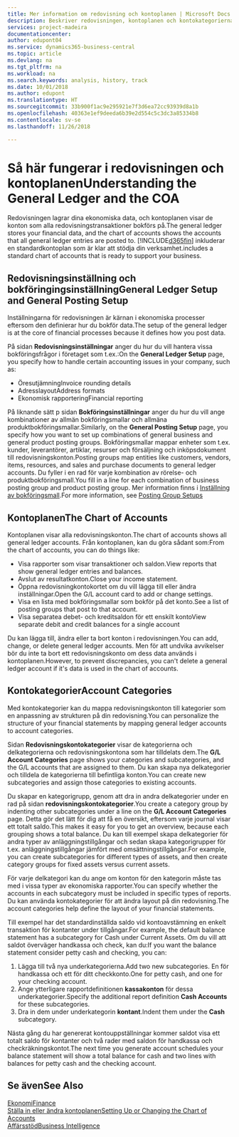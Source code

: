 ```yaml
---
title: Mer information om redovisning och kontoplanen | Microsoft Docs
description: Beskriver redovisningen, kontoplanen och kontokategorierna.
services: project-madeira
documentationcenter: 
author: edupont04
ms.service: dynamics365-business-central
ms.topic: article
ms.devlang: na
ms.tgt_pltfrm: na
ms.workload: na
ms.search.keywords: analysis, history, track
ms.date: 10/01/2018
ms.author: edupont
ms.translationtype: HT
ms.sourcegitcommit: 33b900f1ac9e295921e7f3d6ea72cc93939d8a1b
ms.openlocfilehash: 40363e1ef9deeda6b39e2d554c5c3dc3a85334b8
ms.contentlocale: sv-se
ms.lasthandoff: 11/26/2018

---
```

# <a name="understanding-the-general-ledger-and-the-coa"></a><span data-ttu-id="65f88-103">Så här fungerar i redovisningen och kontoplanen</span><span class="sxs-lookup"><span data-stu-id="65f88-103">Understanding the General Ledger and the COA</span></span>
<span data-ttu-id="65f88-104">Redovisningen lagrar dina ekonomiska data, och kontoplanen visar de konton som alla redovisningstransaktioner bokförs på.</span><span class="sxs-lookup"><span data-stu-id="65f88-104">The general ledger stores your financial data, and the chart of accounts shows the accounts that all general ledger entries are posted to.</span></span> [!INCLUDE[d365fin](includes/d365fin_md.md)] <span data-ttu-id="65f88-105">inkluderar en standardkontoplan som är klar att stödja din verksamhet.</span><span class="sxs-lookup"><span data-stu-id="65f88-105">includes a standard chart of accounts that is ready to support your business.</span></span>

## <a name="general-ledger-setup-and-general-posting-setup"></a><span data-ttu-id="65f88-106">Redovisningsinställning och bokföringingsinställning</span><span class="sxs-lookup"><span data-stu-id="65f88-106">General Ledger Setup and General Posting Setup</span></span>
<span data-ttu-id="65f88-107">Inställningarna för redovisningen är kärnan i ekonomiska processer eftersom den definierar hur du bokför data.</span><span class="sxs-lookup"><span data-stu-id="65f88-107">The setup of the general ledger is at the core of financial processes because it defines how you post data.</span></span>  

<span data-ttu-id="65f88-108">På sidan **Redovisningsinställningar** anger du hur du vill hantera vissa bokföringsfrågor i företaget som t.ex.:</span><span class="sxs-lookup"><span data-stu-id="65f88-108">On the **General Ledger Setup** page, you specify how to handle certain accounting issues in your company, such as:</span></span>  

* <span data-ttu-id="65f88-109">Öresutjämning</span><span class="sxs-lookup"><span data-stu-id="65f88-109">Invoice rounding details</span></span>  
* <span data-ttu-id="65f88-110">Adresslayout</span><span class="sxs-lookup"><span data-stu-id="65f88-110">Address formats</span></span>  
* <span data-ttu-id="65f88-111">Ekonomisk rapportering</span><span class="sxs-lookup"><span data-stu-id="65f88-111">Financial reporting</span></span>  

<span data-ttu-id="65f88-112">På liknande sätt p sidan **Bokföringsinställningar** anger du hur du vill ange kombinationer av allmän bokföringsmallar och allmäna produktbokföringsmallar.</span><span class="sxs-lookup"><span data-stu-id="65f88-112">Similarly, on the **General Posting Setup** page, you specify how you want to set up combinations of general business and general product posting groups.</span></span> <span data-ttu-id="65f88-113">Bokföringsmallar mappar enheter som t.ex. kunder, leverantörer, artiklar, resurser och försäljning och inköpsdokument till redovisningskonton.</span><span class="sxs-lookup"><span data-stu-id="65f88-113">Posting groups map entities like customers, vendors, items, resources, and sales and purchase documents to general ledger accounts.</span></span> <span data-ttu-id="65f88-114">Du fyller i en rad för varje kombination av rörelse- och produktbokföringsmall.</span><span class="sxs-lookup"><span data-stu-id="65f88-114">You fill in a line for each combination of business posting group and product posting group.</span></span> <span data-ttu-id="65f88-115">Mer information finns i [Inställning av bokföringsmall](finance-posting-groups.md).</span><span class="sxs-lookup"><span data-stu-id="65f88-115">For more information, see [Posting Group Setups](finance-posting-groups.md)</span></span>  

## <a name="the-chart-of-accounts"></a><span data-ttu-id="65f88-116">Kontoplanen</span><span class="sxs-lookup"><span data-stu-id="65f88-116">The Chart of Accounts</span></span>
<span data-ttu-id="65f88-117">Kontoplanen visar alla redovisningskonton.</span><span class="sxs-lookup"><span data-stu-id="65f88-117">The chart of accounts shows all general ledger accounts.</span></span> <span data-ttu-id="65f88-118">Från kontoplanen, kan du göra sådant som:</span><span class="sxs-lookup"><span data-stu-id="65f88-118">From the chart of accounts, you can do things like:</span></span>  

* <span data-ttu-id="65f88-119">Visa rapporter som visar transaktioner och saldon.</span><span class="sxs-lookup"><span data-stu-id="65f88-119">View reports that show general ledger entries and balances.</span></span>  
* <span data-ttu-id="65f88-120">Avslut av resultatkonton.</span><span class="sxs-lookup"><span data-stu-id="65f88-120">Close your income statement.</span></span>  
* <span data-ttu-id="65f88-121">Öppna redovisningkontokortet om du vill lägga till eller ändra inställningar.</span><span class="sxs-lookup"><span data-stu-id="65f88-121">Open the G/L account card to add or change settings.</span></span>  
* <span data-ttu-id="65f88-122">Visa en lista med bokföringsmallar som bokför på det konto.</span><span class="sxs-lookup"><span data-stu-id="65f88-122">See a list of posting groups that post to that account.</span></span>
* <span data-ttu-id="65f88-123">Visa separatea debet- och kreditsaldon för ett enskilt konto</span><span class="sxs-lookup"><span data-stu-id="65f88-123">View separate debit and credit balances for a single account</span></span>  

<span data-ttu-id="65f88-124">Du kan lägga till, ändra eller ta bort konton i redovisningen.</span><span class="sxs-lookup"><span data-stu-id="65f88-124">You can add, change, or delete general ledger accounts.</span></span> <span data-ttu-id="65f88-125">Men för att undvika avvikelser bör du inte ta bort ett redovisningskonto om dess data används i kontoplanen.</span><span class="sxs-lookup"><span data-stu-id="65f88-125">However, to prevent discrepancies, you can't delete a general ledger account if it's data is used in the chart of accounts.</span></span>  

## <a name="account-categories"></a><span data-ttu-id="65f88-126">Kontokategorier</span><span class="sxs-lookup"><span data-stu-id="65f88-126">Account Categories</span></span>
<span data-ttu-id="65f88-127">Med kontokategorier kan du mappa redovisningskonton till kategorier som en anpassning av strukturen på din redovisning.</span><span class="sxs-lookup"><span data-stu-id="65f88-127">You can personalize the structure of your financial statements by mapping general ledger accounts to account categories.</span></span>  

<span data-ttu-id="65f88-128">Sidan **Redovisningskontokategorier** visar de kategorierna och delkategorierna och redovisningskontona som har tilldelats dem.</span><span class="sxs-lookup"><span data-stu-id="65f88-128">The **G/L Account Categories** page shows your categories and subcategories, and the G/L accounts that are assigned to them.</span></span> <span data-ttu-id="65f88-129">Du kan skapa nya delkategorier och tilldela de kategorierna till befintliga konton.</span><span class="sxs-lookup"><span data-stu-id="65f88-129">You can create new subcategories and assign those categories to existing accounts.</span></span>  

<span data-ttu-id="65f88-130">Du skapar en kategorigrupp, genom att dra in andra delkategorier under en rad på sidan **redovisningskontokategorier**.</span><span class="sxs-lookup"><span data-stu-id="65f88-130">You create a category group by indenting other subcategories under a line on the **G/L Account Categories** page.</span></span> <span data-ttu-id="65f88-131">Detta gör det lätt för dig att få en översikt, eftersom varje journal visar ett totalt saldo.</span><span class="sxs-lookup"><span data-stu-id="65f88-131">This makes it easy for you to get an overview, because each grouping shows a total balance.</span></span> <span data-ttu-id="65f88-132">Du kan till exempel skapa delkategorier för andra typer av anläggningstillgångar och sedan skapa kategorigrupper för t.ex. anläggningstillgångar jämfört med omsättningstillgångar.</span><span class="sxs-lookup"><span data-stu-id="65f88-132">For example, you can create subcategories for different types of assets, and then create category groups for fixed assets versus current assets.</span></span>  

<span data-ttu-id="65f88-133">För varje delkategori kan du ange om konton för den kategorin måste tas med i vissa typer av ekonomiska rapporter.</span><span class="sxs-lookup"><span data-stu-id="65f88-133">You can specify whether the accounts in each subcategory must be included in specific types of reports.</span></span> <span data-ttu-id="65f88-134">Du kan använda kontokategorier för att ändra layout på din redovisning.</span><span class="sxs-lookup"><span data-stu-id="65f88-134">The account categories help define the layout of your financial statements.</span></span>  

<span data-ttu-id="65f88-135">Till exempel har det standardinställda saldo vid kontoavstämning en enkelt transaktion för kontanter under tillgångar.</span><span class="sxs-lookup"><span data-stu-id="65f88-135">For example, the default balance statement has a subcategory for Cash under Current Assets.</span></span> <span data-ttu-id="65f88-136">Om du vill att saldot överväger handkassa och check, kan du:</span><span class="sxs-lookup"><span data-stu-id="65f88-136">If you want the balance statement consider petty cash and checking, you can:</span></span>  

1. <span data-ttu-id="65f88-137">Lägga till två nya underkategorierna.</span><span class="sxs-lookup"><span data-stu-id="65f88-137">Add two new subcategories.</span></span> <span data-ttu-id="65f88-138">En för handkassa och ett för ditt checkkonto.</span><span class="sxs-lookup"><span data-stu-id="65f88-138">One for petty cash, and one for your checking account.</span></span>  
2. <span data-ttu-id="65f88-139">Ange ytterligare rapportdefinitionen **kassakonton** för dessa underkategorier.</span><span class="sxs-lookup"><span data-stu-id="65f88-139">Specify the additional report definition **Cash Accounts** for these subcategories.</span></span>  
3. <span data-ttu-id="65f88-140">Dra in dem under underkategorin **kontant**.</span><span class="sxs-lookup"><span data-stu-id="65f88-140">Indent them under the **Cash** subcategory.</span></span>  

<span data-ttu-id="65f88-141">Nästa gång du har genererat kontouppställningar kommer saldot visa ett totalt saldo för kontanter och två rader med saldon för handkassa och checkräkningskontot.</span><span class="sxs-lookup"><span data-stu-id="65f88-141">The next time you generate account schedules your balance statement will show a total balance for cash and two lines with balances for petty cash and the checking account.</span></span>  

## <a name="see-also"></a><span data-ttu-id="65f88-142">Se även</span><span class="sxs-lookup"><span data-stu-id="65f88-142">See Also</span></span>
[<span data-ttu-id="65f88-143">Ekonomi</span><span class="sxs-lookup"><span data-stu-id="65f88-143">Finance</span></span>](finance.md)  
[<span data-ttu-id="65f88-144">Ställa in eller ändra kontoplanen</span><span class="sxs-lookup"><span data-stu-id="65f88-144">Setting Up or Changing the Chart of Accounts</span></span>](finance-setup-chart-accounts.md)  
[<span data-ttu-id="65f88-145">Affärsstöd</span><span class="sxs-lookup"><span data-stu-id="65f88-145">Business Intelligence</span></span>](bi.md)  

